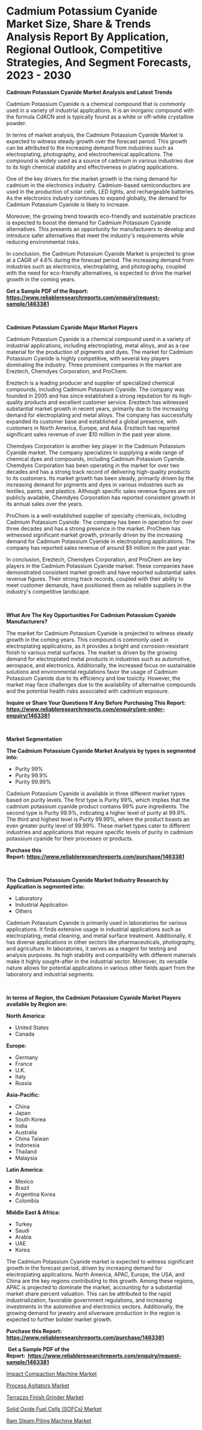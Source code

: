 <p><h1>Cadmium Potassium Cyanide Market Size, Share & Trends Analysis Report By Application, Regional Outlook, Competitive Strategies, And Segment Forecasts, 2023 - 2030</h1></p><p><strong>Cadmium Potassium Cyanide Market Analysis and Latest Trends</strong></p>
<p><p>Cadmium Potassium Cyanide is a chemical compound that is commonly used in a variety of industrial applications. It is an inorganic compound with the formula CdKCN and is typically found as a white or off-white crystalline powder.</p><p>In terms of market analysis, the Cadmium Potassium Cyanide Market is expected to witness steady growth over the forecast period. This growth can be attributed to the increasing demand from industries such as electroplating, photography, and electrochemical applications. The compound is widely used as a source of cadmium in various industries due to its high chemical stability and effectiveness in plating applications.</p><p>One of the key drivers for the market growth is the rising demand for cadmium in the electronics industry. Cadmium-based semiconductors are used in the production of solar cells, LED lights, and rechargeable batteries. As the electronics industry continues to expand globally, the demand for Cadmium Potassium Cyanide is likely to increase.</p><p>Moreover, the growing trend towards eco-friendly and sustainable practices is expected to boost the demand for Cadmium Potassium Cyanide alternatives. This presents an opportunity for manufacturers to develop and introduce safer alternatives that meet the industry's requirements while reducing environmental risks.</p><p>In conclusion, the Cadmium Potassium Cyanide Market is projected to grow at a CAGR of 4.6% during the forecast period. The increasing demand from industries such as electronics, electroplating, and photography, coupled with the need for eco-friendly alternatives, is expected to drive the market growth in the coming years.</p></p>
<p><strong>Get a Sample PDF of the Report:&nbsp; <a href="https://www.reliableresearchreports.com/enquiry/request-sample/1463381">https://www.reliableresearchreports.com/enquiry/request-sample/1463381</a></strong></p>
<p>&nbsp;</p>
<p><strong>Cadmium Potassium Cyanide Major Market Players</strong></p>
<p><p>Cadmium Potassium Cyanide is a chemical compound used in a variety of industrial applications, including electroplating, metal alloys, and as a raw material for the production of pigments and dyes. The market for Cadmium Potassium Cyanide is highly competitive, with several key players dominating the industry. Three prominent companies in the market are Ereztech, Chemdyes Corporation, and ProChem.</p><p>Ereztech is a leading producer and supplier of specialized chemical compounds, including Cadmium Potassium Cyanide. The company was founded in 2005 and has since established a strong reputation for its high-quality products and excellent customer service. Ereztech has witnessed substantial market growth in recent years, primarily due to the increasing demand for electroplating and metal alloys. The company has successfully expanded its customer base and established a global presence, with customers in North America, Europe, and Asia. Ereztech has reported significant sales revenue of over $10 million in the past year alone.</p><p>Chemdyes Corporation is another key player in the Cadmium Potassium Cyanide market. The company specializes in supplying a wide range of chemical dyes and compounds, including Cadmium Potassium Cyanide. Chemdyes Corporation has been operating in the market for over two decades and has a strong track record of delivering high-quality products to its customers. Its market growth has been steady, primarily driven by the increasing demand for pigments and dyes in various industries such as textiles, paints, and plastics. Although specific sales revenue figures are not publicly available, Chemdyes Corporation has reported consistent growth in its annual sales over the years.</p><p>ProChem is a well-established supplier of specialty chemicals, including Cadmium Potassium Cyanide. The company has been in operation for over three decades and has a strong presence in the market. ProChem has witnessed significant market growth, primarily driven by the increasing demand for Cadmium Potassium Cyanide in electroplating applications. The company has reported sales revenue of around $5 million in the past year.</p><p>In conclusion, Ereztech, Chemdyes Corporation, and ProChem are key players in the Cadmium Potassium Cyanide market. These companies have demonstrated consistent market growth and have reported substantial sales revenue figures. Their strong track records, coupled with their ability to meet customer demands, have positioned them as reliable suppliers in the industry's competitive landscape.</p></p>
<p>&nbsp;</p>
<p><strong>What Are The Key Opportunities For Cadmium Potassium Cyanide Manufacturers?</strong></p>
<p><p>The market for Cadmium Potassium Cyanide is projected to witness steady growth in the coming years. This compound is commonly used in electroplating applications, as it provides a bright and corrosion-resistant finish to various metal surfaces. The market is driven by the growing demand for electroplated metal products in industries such as automotive, aerospace, and electronics. Additionally, the increased focus on sustainable solutions and environmental regulations favor the usage of Cadmium Potassium Cyanide due to its efficiency and low toxicity. However, the market may face challenges due to the availability of alternative compounds and the potential health risks associated with cadmium exposure.</p></p>
<p><strong>Inquire or Share Your Questions If Any Before Purchasing This Report: <a href="https://www.reliableresearchreports.com/enquiry/pre-order-enquiry/1463381">https://www.reliableresearchreports.com/enquiry/pre-order-enquiry/1463381</a></strong></p>
<p>&nbsp;</p>
<p><strong>Market Segmentation</strong></p>
<p><strong>The Cadmium Potassium Cyanide Market Analysis by types is segmented into:</strong></p>
<p><ul><li>Purity 99%</li><li>Purity 99.9%</li><li>Purity 99.99%</li></ul></p>
<p><p>Cadmium Potassium Cyanide is available in three different market types based on purity levels. The first type is Purity 99%, which implies that the cadmium potassium cyanide product contains 99% pure ingredients. The second type is Purity 99.9%, indicating a higher level of purity at 99.9%. The third and highest level is Purity 99.99%, where the product boasts an even greater purity level of 99.99%. These market types cater to different industries and applications that require specific levels of purity in cadmium potassium cyanide for their processes or products.</p></p>
<p><strong>Purchase this Report:&nbsp;<a href="https://www.reliableresearchreports.com/purchase/1463381">https://www.reliableresearchreports.com/purchase/1463381</a></strong></p>
<p>&nbsp;</p>
<p><strong>The Cadmium Potassium Cyanide Market Industry Research by Application is segmented into:</strong></p>
<p><ul><li>Laboratory</li><li>Industrial Application</li><li>Others</li></ul></p>
<p><p>Cadmium Potassium Cyanide is primarily used in laboratories for various applications. It finds extensive usage in industrial applications such as electroplating, metal cleaning, and metal surface treatment. Additionally, it has diverse applications in other sectors like pharmaceuticals, photography, and agriculture. In laboratories, it serves as a reagent for testing and analysis purposes. Its high stability and compatibility with different materials make it highly sought-after in the industrial sector. Moreover, its versatile nature allows for potential applications in various other fields apart from the laboratory and industrial segments.</p></p>
<p>&nbsp;</p>
<p><strong>In terms of Region, the Cadmium Potassium Cyanide Market Players available by Region are:</strong></p>
<p>
    <p> <strong> North America: </strong>
        <ul>
            <li>United States</li>
            <li>Canada</li>
        </ul>
        </p> 
    <p> <strong> Europe: </strong>
        <ul>
            <li>Germany</li>
            <li>France</li>
            <li>U.K.</li>
            <li>Italy</li>
            <li>Russia</li>
        </ul>
        </p> 
    <p> <strong> Asia-Pacific: </strong>
        <ul>
            <li>China</li>
            <li>Japan</li>
            <li>South Korea</li>
            <li>India</li>
            <li>Australia</li>
            <li>China Taiwan</li>
            <li>Indonesia</li>
            <li>Thailand</li>
            <li>Malaysia</li>
        </ul>
        </p> 
    <p> <strong> Latin America: </strong>
        <ul>
            <li>Mexico</li>
            <li>Brazil</li>
            <li>Argentina Korea</li>
            <li>Colombia</li>
        </ul>
        </p> 
    <p> <strong> Middle East & Africa: </strong>
        <ul>
            <li>Turkey</li>
            <li>Saudi</li>
            <li>Arabia</li>
            <li>UAE</li>
            <li>Korea</li>
        </ul>
    </p>
    </p>
<p><p>The Cadmium Potassium Cyanide market is expected to witness significant growth in the forecast period, driven by increasing demand for electroplating applications. North America, APAC, Europe, the USA, and China are the key regions contributing to this growth. Among these regions, APAC is projected to dominate the market, accounting for a substantial market share percent valuation. This can be attributed to the rapid industrialization, favorable government regulations, and increasing investments in the automotive and electronics sectors. Additionally, the growing demand for jewelry and silverware production in the region is expected to further bolster market growth.</p></p>
<p><strong>Purchase this Report: <a href="https://www.reliableresearchreports.com/purchase/1463381">https://www.reliableresearchreports.com/purchase/1463381</a></strong></p>
<p>&nbsp;<strong>Get a Sample PDF of the Report:&nbsp;&nbsp;<a href="https://www.reliableresearchreports.com/enquiry/request-sample/1463381">https://www.reliableresearchreports.com/enquiry/request-sample/1463381</a></strong></p>
<p><strong></strong></p>
<p><p><a href="https://medium.com/@akshatreportprime/impact-compaction-machine-market-the-key-to-successful-business-strategy-forecast-till-2030-11dd2daa39a8">Impact Compaction Machine Market</a></p><p><a href="https://medium.com/@krishna_35021/process-agitators-market-report-reveals-the-latest-trends-and-growth-opportunities-of-this-market-306be3046e92">Process Agitators Market</a></p><p><a href="https://medium.com/@krish.reportprime/decoding-terrazzo-finish-grinder-market-metrics-market-share-trends-and-growth-patterns-fc1e281d8198">Terrazzo Finish Grinder Market</a></p><p><a href="https://medium.com/@loriwatson1948/solid-oxide-fuel-cells-sofcs-market-competitive-analysis-market-trends-and-forecast-to-2030-f497604dc343">Solid Oxide Fuel Cells (SOFCs) Market</a></p><p><a href="https://medium.com/@aashish.reportprime2/ram-steam-piling-machine-market-report-reveals-the-latest-trends-and-growth-opportunities-of-this-a149fb8c176b">Ram Steam Piling Machine Market</a></p></p>
